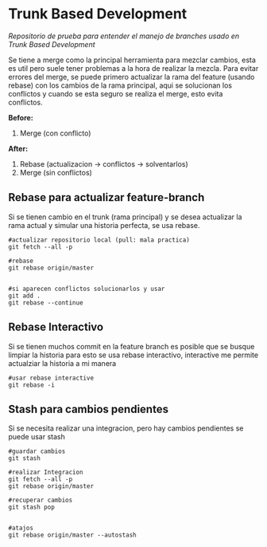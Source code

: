 # Trunk Based Development

*Repositorio de prueba para entender el manejo de branches usado en Trunk Based Development*

Se tiene a merge como la principal herramienta para mezclar cambios, esta es util pero suele tener problemas a la hora de realizar la mezcla. Para evitar errores del merge, se puede primero actualizar la rama del feature (usando rebase) con los cambios de la rama principal, aqui se solucionan los conflictos y cuando se esta seguro se realiza el merge, esto evita conflictos.

**Before:** 
  1. Merge (con conflicto)
  
**After:** 
  1. Rebase (actualizacion -> conflictos -> solventarlos)
  2. Merge (sin conflictos)

## Rebase para actualizar feature-branch 

Si se tienen cambio en el trunk (rama principal) y se desea actualizar la rama actual y simular una historia perfecta, se usa rebase.

```
#actualizar repositorio local (pull: mala practica)
git fetch --all -p

#rebase
git rebase origin/master


#si aparecen conflictos solucionarlos y usar
git add .
git rebase --continue

```

## Rebase Interactivo
Si se tienen muchos commit en la feature branch es posible que se busque limpiar la historia
para esto se usa rebase interactivo, interactive me permite actualziar la historia a mi manera

```
#usar rebase interactive
git rebase -i

```


## Stash para cambios pendientes
Si se necesita realizar una integracion, pero hay cambios pendientes se puede usar stash

```
#guardar cambios
git stash

#realizar Integracion
git fetch --all -p
git rebase origin/master

#recuperar cambios
git stash pop


#atajos
git rebase origin/master --autostash
```








